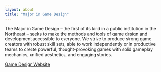 ```yaml
---
layout: about
title: "Major in Game Design"
---
```


The Major in Game Design – the first of its kind in a public institution in the Northeast – seeks to make the methods and tools of game design and development accessible to everyone. We strive to produce strong game creators with robust skill sets, able to work independently or in productive teams to create powerful, thought-provoking games with solid gameplay mechanics, unified aesthetics, and engaging stories.

[Game Design Website](http://fitchburgstate.edu/gamedesign)
